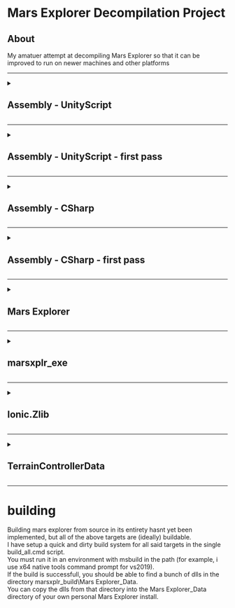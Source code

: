 # Mars Explorer Decompilation Project
## About
My amatuer attempt at decompiling Mars Explorer so that it can be improved to run on newer machines and other platforms
<hr>
<details closed>
<summary><h2>Assembly - UnityScript</h2></summary>
<h3>About</h3>
<ul>
  <li>(almost) all of the games compiled unityscripts</li>
  <li>Used ILSpy to decompile dll from marsxplr 2.22 win32 into C#</li>
  <li>Updated upd3 address (Lobby.cs)</li>
  <li>Updated game version from 2.22 to 2.3 (GameData.cs)</li>
  <li>changed max bots from 10 to 25</li>
</ul>
</details>
<hr>
<details closed>
<summary><h2>Assembly - UnityScript - first pass</h2></summary>
<h3>About</h3>
<ul>
  <li>some of the games compiled unityscripts</li>
  <li>used ILSpy to decompile</li>
</ul>
</details>
<hr>
<details closed>
<summary><h2>Assembly - CSharp</h2></summary>
<h3>About</h3>
<ul>
  <li>(almost) all of the games compiled C# scripts</li>
  <li>decompiled with ilspy</li>
</ul>
</details>
<hr>
<details closed>
<summary><h2>Assembly - CSharp - first pass</h2></summary>
<h3>About</h3>
<ul>
  <li>some of the games compiled C# scripts</li>
  <li>decompiled with ilspy</li>
</ul>
</details>
<hr>
<details closed>
<summary><h2>Mars Explorer</h2></summary>
<h3>About</h3>
<ul>
  <li>Mars Explorer 2.22 win32 game directory</li>
  <li>Libraries in here are referenced until they too will decompiled</li>
</ul>
</details>
<hr>
<details closed>
<summary><h2>marsxplr_exe</h2></summary>
<h3>About</h3>
<ul>
  <li>ghidra project for Mars Explorer.exe</li>
</ul>
</details>
<hr>
<details closed>
<summary><h2>Ionic.Zlib</h2></summary>
<h3>About</h3>
<ul>
  <li>Ionic.Zlib 1.8.4.24</li>
  <li>decomipled with ilspy</li>
</ul>
</details>
<hr>
<details closed>
<summary><h2>TerrainControllerData</h2></summary>
<h3>About</h3>
<ul>
  <li>dll made by aub for the sole purpose of making terrain calculations less annoying or something</li>
  <li>decomipled with ilspy</li>
</ul>
</details>
<hr>
<h1>building</h1>
Building mars explorer from source in its entirety hasnt yet been implemented, but all of the above targets are (ideally) buildable.<br>
I have setup a quick and dirty build system for all said targets in the single build_all.cmd script.<br>
You must run it in an environment with msbuild in the path (for example, i use x64 native tools command prompt for vs2019).<br>
If the build is successfull, you should be able to find a bunch of dlls in the directory marsxplr_build\Mars Explorer_Data.<br>
You can copy the dlls from that directory into the Mars Explorer_Data directory of your own personal Mars Explorer install.<br>
